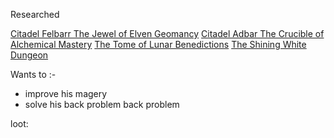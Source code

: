 


Researched 

[Citadel Felbarr The Jewel of Elven Geomancy](../../../Locations/Elven%20Lands/Citadel%20Felbarr%20The%20Jewel%20of%20Elven%20Geomancy.md)
[Citadel Adbar The Crucible of Alchemical Mastery](../../../Locations/Elven%20Lands/Citadel%20Adbar%20The%20Crucible%20of%20Alchemical%20Mastery.md)
[The Tome of Lunar Benedictions](../../../Loot/Tomes/The%20Tome%20of%20Lunar%20Benedictions.md)
[The Shining White Dungeon](../../../Locations/Elven%20Lands/The%20Shining%20White%20Dungeon.md)


Wants to :-
- improve his magery
- solve his back problem back problem

loot:
